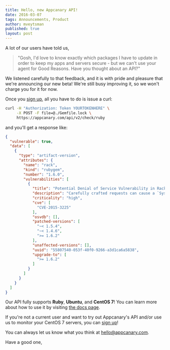 ```yaml
---
title: Hello, new Appcanary API!
date: 2016-03-07
tags: Announcements, Product
author: mveytsman
published: true
layout: post
---
```


A lot of our users have told us, 

>"Gosh, I'd love to know exactly which packages I have to update in order to keep my apps and servers secure - but we can't use your agent for Good Reasons. Have you thought about an API?"

We listened carefully to that feedback, and it is with pride and pleasure that we're announcing our new beta! We're still busy improving it, so we won't charge you for it for now.

Once you <a href="https://appcanary.com/sign_up">sign up</a>, all you have to do is issue a curl:

```bash
curl -H "Authorization: Token YOURTOKENHERE" \
     -X POST -F file=@./Gemfile.lock \
     https://appcanary.com/api/v2/check/ruby
```

and you'll get a response like:

```json
{
  "vulnerable": true,
  "data": [
    {
      "type": "artifact-version",
      "attributes": {
        "name": "rack",
        "kind": "rubygem",
        "number": "1.6.0",
        "vulnerabilities": [
          {
            "title": "Potential Denial of Service Vulnerability in Rack",
            "description": "Carefully crafted requests can cause a `SystemStackError` and potentially \ncause a denial of service attack. \n\nAll users running an affected release should upgrade.",
            "criticality": "high",
            "cve": [
              "CVE-2015-3225"
            ],
            "osvdb": [],
            "patched-versions": [
              "~< 1.5.4",
              "~< 1.4.6",
              ">= 1.6.2"
            ],
            "unaffected-versions": [],
            "uuid": "55807540-053f-40f0-9266-a3d1ca6a5838",
            "upgrade-to": [
              ">= 1.6.2"
            ]
          }
        ]
      }
    }
  ]
}
```

Our API fully supports **Ruby**, **Ubuntu**, and **CentOS 7**! You can learn more about how to use it by visiting [the docs page](https://appcanary.com/docs).

If you're not a current user and want to try out Appcanary's API and/or use us to monitor your CentOS 7 servers, you can [sign up](https://appcanary.com/signup)!

You can always let us know what you think at [hello@appcanary.com](mailto:hello@appcanary.com).

Have a good one,
